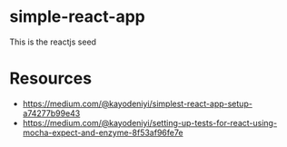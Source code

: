 # simple-react-app
This is the reactjs seed

# Resources
- https://medium.com/@kayodeniyi/simplest-react-app-setup-a74277b99e43
- https://medium.com/@kayodeniyi/setting-up-tests-for-react-using-mocha-expect-and-enzyme-8f53af96fe7e


